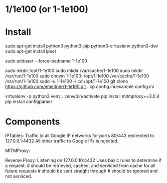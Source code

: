 1/1e100 (or 1-1e100)
=======

Install
=======
  sudo apt-get install python3 python3-pip python3-virtualenv python3-dev
  sudo apt-get install ipset

  sudo adduser --force-badname 1-1e100

  sudo mkdir /opt/1-1e100
  sudo mkdir /var/cache/1-1e100
  sudo mkdir /var/run/1-1e100
  sudo chown 1-1e100: /opt/1-1e100 /var/cache/1-1e100 /var/run/1-1e100
  sudo -u 1-1e100 -i
  cd /opt/1-1e100
  git clone https://github.com/emeitner/1-1e100.git .
  cp config.ini.example config.ini

  virtualenv -p python3 venv
  . venv/bin/activate
  pip install mitmproxy==3.0.4
  pip install configparser


Components
==========


IPTables:
  Traffic to all Google IP networks for ports 80/443 redirected to 127.0.0.1:4432
  All other traffic to Google IPs is rejected.

MITMProxy:

  Reverse Proxy:
    Listening on 127.0.0.10:4432
    Uses basic rules to determine if a request:
      # should be retrieved, cached, and serviced from cache for all future requests
      # should be sent straight through
      # should be ignored and not serviced.
